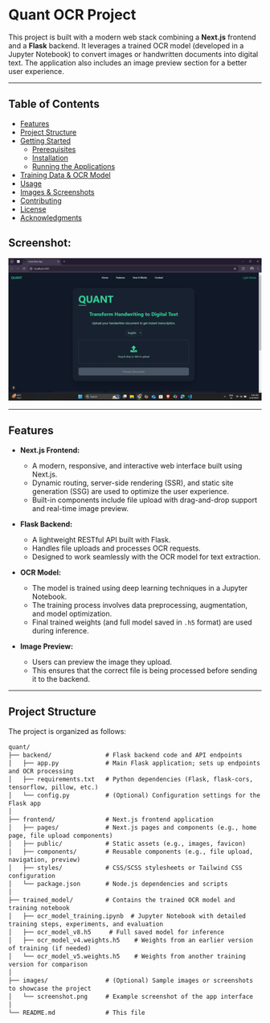 # Quant OCR Project

This project is built with a modern web stack combining a **Next.js** frontend and a **Flask** backend. It leverages a trained OCR model (developed in a Jupyter Notebook) to convert images or handwritten documents into digital text. The application also includes an image preview section for a better user experience.

---

## Table of Contents

- [Features](#features)
- [Project Structure](#project-structure)
- [Getting Started](#getting-started)
  - [Prerequisites](#prerequisites)
  - [Installation](#installation)
  - [Running the Applications](#running-the-applications)
- [Training Data & OCR Model](#training-data--ocr-model)
- [Usage](#usage)
- [Images & Screenshots](#images--screenshots)
- [Contributing](#contributing)
- [License](#license)
- [Acknowledgments](#acknowledgments)

## Screenshot:
![Alt text](Screenshot%20(916).png)


---

## Features

- **Next.js Frontend:**  
  - A modern, responsive, and interactive web interface built using Next.js.
  - Dynamic routing, server-side rendering (SSR), and static site generation (SSG) are used to optimize the user experience.
  - Built-in components include file upload with drag-and-drop support and real-time image preview.

- **Flask Backend:**  
  - A lightweight RESTful API built with Flask.
  - Handles file uploads and processes OCR requests.
  - Designed to work seamlessly with the OCR model for text extraction.
  
- **OCR Model:**  
  - The model is trained using deep learning techniques in a Jupyter Notebook.
  - The training process involves data preprocessing, augmentation, and model optimization.
  - Final trained weights (and full model saved in `.h5` format) are used during inference.
  
- **Image Preview:**  
  - Users can preview the image they upload.
  - This ensures that the correct file is being processed before sending it to the backend.

---

## Project Structure

The project is organized as follows:

```plaintext
quant/
├── backend/               # Flask backend code and API endpoints
│   ├── app.py             # Main Flask application; sets up endpoints and OCR processing
│   ├── requirements.txt   # Python dependencies (Flask, flask-cors, tensorflow, pillow, etc.)
│   └── config.py          # (Optional) Configuration settings for the Flask app
│
├── frontend/              # Next.js frontend application
│   ├── pages/             # Next.js pages and components (e.g., home page, file upload components)
│   ├── public/            # Static assets (e.g., images, favicon)
│   ├── components/        # Reusable components (e.g., file upload, navigation, preview)
│   ├── styles/            # CSS/SCSS stylesheets or Tailwind CSS configuration
│   └── package.json       # Node.js dependencies and scripts
│
├── trained_model/         # Contains the trained OCR model and training notebook
│   ├── ocr_model_training.ipynb  # Jupyter Notebook with detailed training steps, experiments, and evaluation
│   ├── ocr_model_v8.h5     # Full saved model for inference
│   ├── ocr_model_v4.weights.h5    # Weights from an earlier version of training (if needed)
│   └── ocr_model_v5.weights.h5    # Weights from another training version for comparison
│
├── images/                # (Optional) Sample images or screenshots to showcase the project
│   └── screenshot.png     # Example screenshot of the app interface
│
└── README.md              # This file
